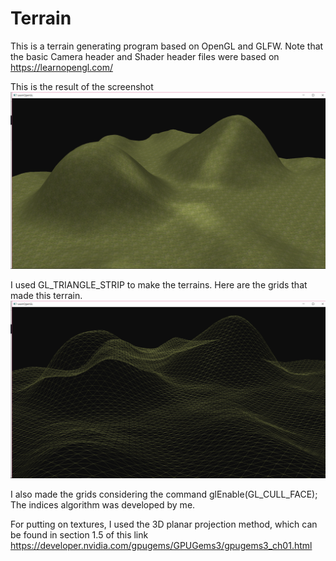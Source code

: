 # Terrain
This is a terrain generating program based on OpenGL and GLFW.
Note that the basic Camera header and Shader header files were based on https://learnopengl.com/

This is the result of the screenshot
![Screenshot](screenshots/Terrain.png)

I used GL_TRIANGLE_STRIP to make the terrains. Here are the grids that made this terrain.
![Screenshot](screenshots/TerrainGrid.png)

I also made the grids considering the command glEnable(GL_CULL_FACE);
The indices algorithm was developed by me.

For putting on textures, I used the 3D planar projection method, which can be found in section 1.5 of this link 
https://developer.nvidia.com/gpugems/GPUGems3/gpugems3_ch01.html

